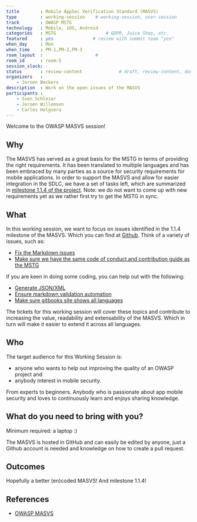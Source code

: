 ```yaml
---
title        : Mobile AppSec Verification Standard (MASVS)
type         : working-session    # working-session, user-session
track        : OWASP MSTG
technology   : Mobile, iOS, Android
categories   : MSTG                   # GDPR, Juice Shop, etc.
featured     : yes               # review with summit team "yes"
when_day     : Mon
when_time    : PM-1,PM-2,PM-3
room_layout  :                    #
room_id      : room-5
session_slack:
status       : review-content              # draft, review-content, done
organizers   : 
    - Jeroen Beckers
description  : Work on the open issues of the MASVS
participants :
    - Sven Schleier
    - Jeroen Willemsen
    - Carlos Holguera
---
```


Welcome to the OWASP MASVS session!

## Why

The MASVS has served as a great basis for the MSTG in terms of providing the right requirements. It has been translated to multiple languages and has been embraced by many parties as a source for security requirements for mobile applications.
In order to support the MASVS and allow for easier integration in the SDLC, we have a set of tasks left, which are summarized in [milestone 1.1.4 of the project](https://github.com/OWASP/owasp-masvs/milestone/3).
Note: we do not want to come up with new requirements yet as we rather first try to get the MSTG in sync.

## What

In this working session, we want to focus on issues identified in the 1.1.4 milestone of the MASVS. Which you can find at [Github](https://github.com/OWASP/owasp-masvs/milestone/3 "Milestone 1.1.4"). Think of a variety of issues, such as:

- [Fix the Markdown issues](https://github.com/OWASP/owasp-masvs/issues/211)
- [Make sure we have the same code of conduct and contribution guide as the MSTG](https://github.com/OWASP/owasp-masvs/issues/212)

If you are keen in doing some coding, you can help out with the following:

- [Generate JSON/XML](https://github.com/OWASP/owasp-masvs/issues/204)
- [Ensure markdown validation automation](https://github.com/OWASP/owasp-masvs/issues/211)
- [Make sure gitbooks site shows all languages](https://github.com/OWASP/owasp-masvs/issues/217)

The tickets for this working session will cover these topics and contribute to increasing the value, readability and extensability of the MASVS. Which in turn will make it easier to extend it across all languages.

## Who

The target audience for this Working Session is:

- anyone who wants to help out improving the quality of an OWASP project and
- anybody interest in mobile security.

From experts to beginners. Anybody who is passionate about app mobile security and loves to continuously learn and enjoys sharing knowledge.

## What do you need to bring with you?

Minimum required: a laptop :)

The MASVS is hosted in GitHub and can easily be edited by anyone, just a Github account is needed and knowledge on how to create a pull request.

## Outcomes

Hopefully a better (en)coded MASVS! And milestone 1.1.4!

## References

- [OWASP MASVS](https://github.com/OWASP/owasp-masvs)

